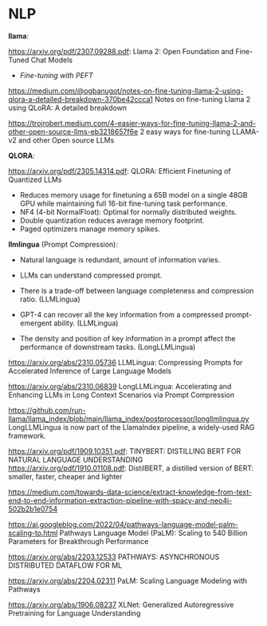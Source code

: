 # NLP

**llama**: 

https://arxiv.org/pdf/2307.09288.pdf: Llama 2: Open Foundation and Fine-Tuned Chat Models

- *Fine-tuning with PEFT*
  
https://medium.com/@ogbanugot/notes-on-fine-tuning-llama-2-using-qlora-a-detailed-breakdown-370be42ccca1 Notes on fine-tuning Llama 2 using QLoRA: A detailed breakdown

https://trojrobert.medium.com/4-easier-ways-for-fine-tuning-llama-2-and-other-open-source-llms-eb3218657f6e 2 easy ways for fine-tuning LLAMA-v2 and other Open source LLMs

**QLORA**:

https://arxiv.org/pdf/2305.14314.pdf: QLORA: Efficient Finetuning of Quantized LLMs
- Reduces memory usage for finetuning a 65B model on a single 48GB GPU while maintaining full 16-bit fine-tuning task performance.
- NF4 (4-bit NormalFloat): Optimal for normally distributed weights.
- Double quantization reduces average memory footprint.
- Paged optimizers manage memory spikes.


**llmlingua** (Prompt Compression):

- Natural language is redundant, amount of information varies.

- LLMs can understand compressed prompt.

- There is a trade-off between language completeness and compression ratio. (LLMLingua)

- GPT-4 can recover all the key information from a compressed prompt-emergent ability. (LLMLingua)

- The density and position of key information in a prompt affect the performance of downstream tasks. (LongLLMLingua)

https://arxiv.org/abs/2310.05736 LLMLingua: Compressing Prompts for Accelerated Inference of Large Language Models

https://arxiv.org/abs/2310.06839 LongLLMLingua: Accelerating and Enhancing LLMs in Long Context Scenarios via Prompt Compression

https://github.com/run-llama/llama_index/blob/main/llama_index/postprocessor/longllmlingua.py LongLLMLingua is now part of the LlamaIndex pipeline, a widely-used RAG framework. 



https://arxiv.org/pdf/1909.10351.pdf: TINYBERT: DISTILLING BERT FOR NATURAL LANGUAGE UNDERSTANDING
https://arxiv.org/pdf/1910.01108.pdf: DistilBERT, a distilled version of BERT: smaller, faster, cheaper and lighter

https://medium.com/towards-data-science/extract-knowledge-from-text-end-to-end-information-extraction-pipeline-with-spacy-and-neo4j-502b2b1e0754

https://ai.googleblog.com/2022/04/pathways-language-model-palm-scaling-to.html Pathways Language Model (PaLM): Scaling to 540 Billion Parameters for Breakthrough Performance

https://arxiv.org/abs/2203.12533 PATHWAYS: ASYNCHRONOUS DISTRIBUTED DATAFLOW FOR ML

https://arxiv.org/abs/2204.02311 PaLM: Scaling Language Modeling with Pathways

https://arxiv.org/abs/1906.08237 XLNet: Generalized Autoregressive Pretraining for Language Understanding











